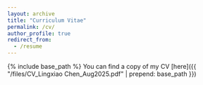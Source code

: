 ```yaml
---
layout: archive
title: "Curriculum Vitae"
permalink: /cv/
author_profile: true
redirect_from:
  - /resume
---
```


{% include base_path %}
You can find a copy of my CV [here]({{ "/files/CV_Lingxiao Chen_Aug2025.pdf" | prepend: base_path }})